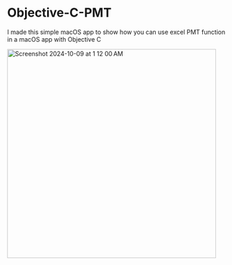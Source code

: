 # Objective-C-PMT
I made this simple macOS app to show how you can use excel PMT function in a macOS app with Objective C

<img width="482" alt="Screenshot 2024-10-09 at 1 12 00 AM" src="https://github.com/user-attachments/assets/bddc5ea6-8b62-432d-bd4f-02626bf89138">
